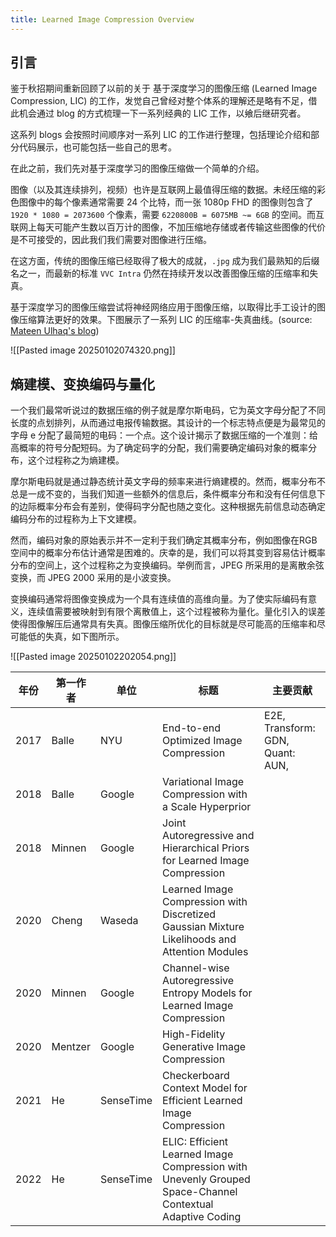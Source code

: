 ```yaml
---
title: Learned Image Compression Overview
---
```

## 引言

鉴于秋招期间重新回顾了以前的关于 基于深度学习的图像压缩 (Learned Image Compression, LIC) 的工作，发觉自己曾经对整个体系的理解还是略有不足，借此机会通过 blog 的方式梳理一下一系列经典的 LIC 工作，以飨后继研究者。

这系列 blogs 会按照时间顺序对一系列 LIC 的工作进行整理，包括理论介绍和部分代码展示，也可能包括一些自己的思考。

在此之前，我们先对基于深度学习的图像压缩做一个简单的介绍。

图像（以及其连续排列，视频）也许是互联网上最值得压缩的数据。未经压缩的彩色图像中的每个像素通常需要 24 个比特，而一张 1080p FHD 的图像则包含了 `1920 * 1080 = 2073600` 个像素，需要 `6220800B = 6075MB ~= 6GB` 的空间。而互联网上每天可能产生数以百万计的图像，不加压缩地存储或者传输这些图像的代价是不可接受的，因此我们我们需要对图像进行压缩。

在这方面，传统的图像压缩已经取得了极大的成就，`.jpg` 成为我们最熟知的后缀名之一，而最新的标准 `VVC Intra` 仍然在持续开发以改善图像压缩的压缩率和失真。

基于深度学习的图像压缩尝试将神经网络应用于图像压缩，以取得比手工设计的图像压缩算法更好的效果。下图展示了一系列 LIC 的压缩率-失真曲线。(source: [Mateen Ulhaq's blog](https://yodaembedding.github.io/post/learned-image-compression))

![[Pasted image 20250102074320.png]]


## 熵建模、变换编码与量化

一个我们最常听说过的数据压缩的例子就是摩尔斯电码，它为英文字母分配了不同长度的点划排列，从而通过电报传输数据。其设计的一个标志特点便是为最常见的字母 e 分配了最简短的电码：一个点。这个设计揭示了数据压缩的一个准则：给高概率的符号分配短码。为了确定码字的分配，我们需要确定编码对象的概率分布，这个过程称之为熵建模。

摩尔斯电码就是通过静态统计英文字母的频率来进行熵建模的。然而，概率分布不总是一成不变的，当我们知道一些额外的信息后，条件概率分布和没有任何信息下的边际概率分布会有差别，使得码字分配也随之变化。这种根据先前信息动态确定编码分布的过程称为上下文建模。

然而，编码对象的原始表示并不一定利于我们确定其概率分布，例如图像在RGB空间中的概率分布估计通常是困难的。庆幸的是，我们可以将其变到容易估计概率分布的空间上，这个过程称之为变换编码。举例而言，JPEG 所采用的是离散余弦变换，而 JPEG 2000 采用的是小波变换。

变换编码通常将图像变换成为一个具有连续值的高维向量。为了使实际编码有意义，连续值需要被映射到有限个离散值上，这个过程被称为量化。量化引入的误差使得图像解压后通常具有失真。图像压缩所优化的目标就是尽可能高的压缩率和尽可能低的失真，如下图所示。

![[Pasted image 20250102202054.png]]


| 年份   | 第一作者    | 单位        | 标题                                                                                                       | 主要贡献                             |
| ---- | ------- | --------- | -------------------------------------------------------------------------------------------------------- | -------------------------------- |
| 2017 | Balle   | NYU       | End-to-end Optimized Image Compression                                                                   | E2E, Transform: GDN, Quant: AUN, |
| 2018 | Balle   | Google    | Variational Image Compression with a Scale Hyperprior                                                    |                                  |
| 2018 | Minnen  | Google    | Joint Autoregressive and Hierarchical Priors for Learned Image Compression                               |                                  |
| 2020 | Cheng   | Waseda    | Learned Image Compression with Discretized Gaussian Mixture Likelihoods and Attention Modules            |                                  |
| 2020 | Minnen  | Google    | Channel-wise Autoregressive Entropy Models for Learned Image Compression                                 |                                  |
| 2020 | Mentzer | Google    | High-Fidelity Generative Image Compression                                                               |                                  |
| 2021 | He      | SenseTime | Checkerboard Context Model for Efficient Learned Image Compression                                       |                                  |
| 2022 | He      | SenseTime | ELIC: Efficient Learned Image Compression with Unevenly Grouped Space-Channel Contextual Adaptive Coding |                                  |


